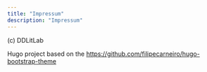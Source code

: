 ```yaml
---
title: "Impressum"
description: "Impressum"
---
```


(c) DDLitLab

Hugo project based on the https://github.com/filipecarneiro/hugo-bootstrap-theme